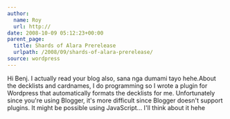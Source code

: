 ```yaml
---
author:
  name: Roy
  url: http://
date: 2008-10-09 05:12:23+00:00
parent_page:
  title: Shards of Alara Prerelease
  urlpath: /2008/09/shards-of-alara-prerelease/
source: wordpress
---
```


Hi Benj. I actually read your blog also, sana nga dumami tayo hehe.About the decklists and cardnames, I do programming so I wrote a plugin for  Wordpress that automatically formats the decklists for me. Unfortunately since  you're using Blogger, it's more difficult since Blogger doesn't support  plugins. It might be possible using JavaScript... I'll think about it hehe